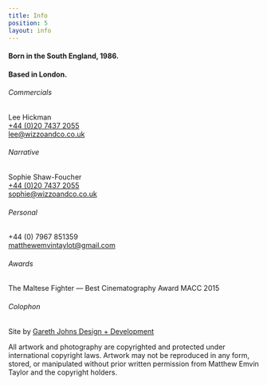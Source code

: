 ```yaml
---
title: Info
position: 5
layout: info
---
```


#### Born in the South England, 1986.  
#### Based in London.  

###### Commercials  
Lee Hickman  
[+44 (0)20 7437 2055](tel:02074372055)  
[lee@wizzoandco.co.uk](mailto:lee@wizzoandco.co.uk)  

###### Narrative  
Sophie Shaw-Foucher  
[+44 (0)20 7437 2055](tel:02074372055)  
[sophie@wizzoandco.co.uk](mailto:sophie@wizzoandco.co.uk)  

###### Personal  
+44 (0) 7967 851359  
[matthewemvintaylot@gmail.com](mailto:matthewemvintaylot@gmail.com)  

###### Awards  
The Maltese Fighter — Best Cinematography Award MACC 2015

###### Colophon
Site by [Gareth Johns Design + Development](https://www.garethjohnsdesign.com)  

All artwork and photography are copyrighted and protected under international copyright laws. Artwork may not be reproduced in any form, stored, or manipulated without prior written permission from Matthew Emvin Taylor and the copyright holders.